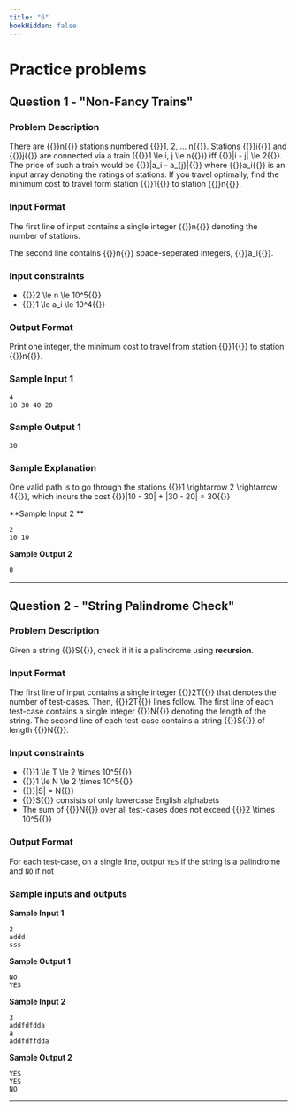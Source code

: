 ```yaml
---
title: "6"
bookHidden: false
---
```

# Practice problems 

## Question 1 - "Non-Fancy Trains"

### Problem Description 
There are {{<katex>}}n{{</katex>}} stations numbered {{<katex>}}1, 2, ... n{{</katex>}}. Stations {{<katex>}}i{{</katex>}} and {{<katex>}}j{{</katex>}} are connected via a train ({{<katex>}}1 \le i, j \le n{{</katex>}}) iff {{<katex>}}|i - j| \le 2{{</katex>}}. The price of such a train would be {{<katex>}}|a_i - a_{j}|{{</katex>}} where {{<katex>}}a_i{{</katex>}} is an input array denoting the ratings of stations. If you travel optimally, find the minimum cost to travel form station {{<katex>}}1{{</katex>}} to station {{<katex>}}n{{</katex>}}.

### Input Format 

The first line of input contains a single integer {{<katex>}}n{{</katex>}} denoting the number of stations.

The second line contains {{<katex>}}n{{</katex>}} space-seperated integers, {{<katex>}}a_i{{</katex>}}.

### Input constraints 

-   {{<katex>}}2 \le n \le 10^5{{</katex>}}
-   {{<katex>}}1 \le a_i \le 10^4{{</katex>}}

### Output Format 

Print one integer, the minimum cost to travel from station {{<katex>}}1{{</katex>}} to station {{<katex>}}n{{</katex>}}.

### Sample Input 1 

    4
    10 30 40 20


### Sample Output 1

    30

### Sample Explanation
One valid path is to go through the stations {{<katex>}}1 \rightarrow 2 \rightarrow 4{{</katex>}}, which incurs the cost {{<katex>}}|10 - 30| + |30 - 20| = 30{{</katex>}}

**Sample Input 2 **

    2
    10 10



**Sample Output 2**

    0

---

## Question 2 - "String Palindrome Check"

### Problem Description

Given a string {{<katex>}}S{{</katex>}}, check if it is a palindrome using **recursion**.

### Input Format

The first line of input contains a single integer {{<katex>}}2T{{</katex>}} that denotes the number of test-cases. Then, {{<katex>}}2T{{</katex>}} lines follow.
The first line of each test-case contains a single integer {{<katex>}}N{{</katex>}} denoting the length of the string.
The second line of each test-case contains a string {{<katex>}}S{{</katex>}} of length {{<katex>}}N{{</katex>}}.

### Input constraints

- {{<katex>}}1 \le T \le 2 \times 10^5{{</katex>}}
- {{<katex>}}1 \le N \le 2 \times 10^5{{</katex>}}
- {{<katex>}}|S| = N{{</katex>}}
- {{<katex>}}S{{</katex>}} consists of only lowercase English alphabets
- The sum of {{<katex>}}N{{</katex>}} over all test-cases does not exceed {{<katex>}}2 \times 10^5{{</katex>}}

### Output Format 

For each test-case, on a single line, output `YES` if the string is a palindrome and `NO` if not

### Sample inputs and outputs

**Sample Input 1**

    2
    addd
    sss

**Sample Output 1**

    NO
    YES
    

**Sample Input 2**

    3
    addfdfdda
    a
    addfdffdda
    

**Sample Output 2**

    YES
    YES
    NO

---
